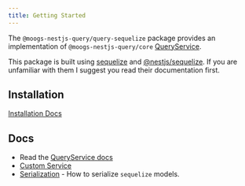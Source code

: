 ```yaml
---
title: Getting Started
---
```


The `@moogs-nestjs-query/query-sequelize` package provides an implementation of `@moogs-nestjs-query/core` [QueryService](../../concepts/services.md).

This package is built using [sequelize](https://sequelize.org/) and [@nestjs/sequelize](https://docs.nestjs.com/techniques/database#sequelize-integration). If you are unfamiliar with them I suggest you read their documentation first.

## Installation

[Installation Docs](../../introduction/install.md#nestjs-queryquery-sequelize)

## Docs

* Read the [QueryService docs](../services.mdx)
* [Custom Service](./custom-service.md)
* [Serialization](./serialization.md) - How to serialize `sequelize` models. 

